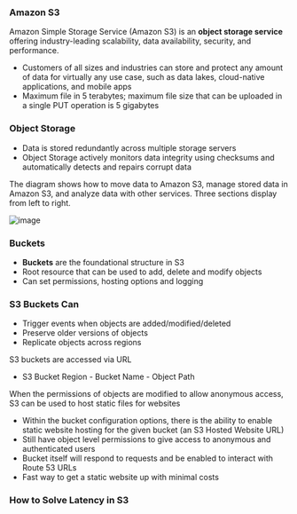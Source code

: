 ### Amazon S3

Amazon Simple Storage Service (Amazon S3) is an **object storage service** offering industry-leading scalability, data availability, security, and performance.
* Customers of all sizes and industries can store and protect any amount of data for virtually any use case, such as data lakes, cloud-native applications, and mobile apps
* Maximum file in 5 terabytes; maximum file size that can be uploaded in a single PUT operation is 5 gigabytes

### Object Storage

* Data is stored redundantly across multiple storage servers
* Object Storage actively monitors data integrity using checksums and automatically detects and repairs corrupt data

The diagram shows how to move data to Amazon S3, manage stored data in Amazon S3, and analyze data with other services. Three sections display from left to right.  

![image](https://user-images.githubusercontent.com/114364831/211413856-4cca1270-2c5f-441f-8989-c233918dd239.png)

### Buckets

* **Buckets** are the foundational structure in S3
* Root resource that can be used to add, delete and modify objects
* Can set permissions, hosting options and logging

### S3 Buckets Can

* Trigger events when objects are added/modified/deleted
* Preserve older versions of objects
* Replicate objects across regions

S3 buckets are accessed via URL
* S3 Bucket Region - Bucket Name - Object Path

When the permissions of objects are modified to allow anonymous access, S3 can be used to host static files for websites
* Within the bucket configuration options, there is the ability to enable static website hosting for the given bucket (an S3 Hosted Website URL)
* Still have object level permissions to give access to anonymous and authenticated users
* Bucket itself will respond to requests and be enabled to interact with Route 53 URLs
* Fast way to get a static website up with minimal costs

### How to Solve Latency in S3
